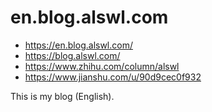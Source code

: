 # en.blog.alswl.com

- https://en.blog.alswl.com/
- https://blog.alswl.com/
- https://www.zhihu.com/column/alswl
- https://www.jianshu.com/u/90d9cec0f932

This is my blog (English).
